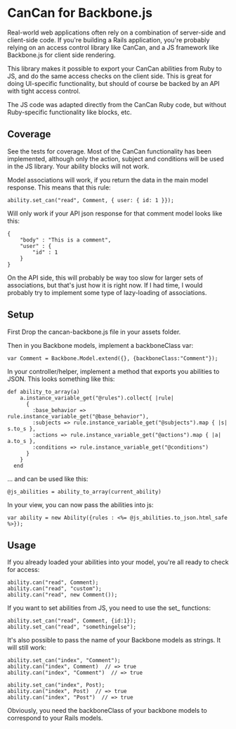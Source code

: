 CanCan for Backbone.js
======================

Real-world web applications often rely on a combination of server-side and client-side code. If you're building a Rails application, you're probably relying on an access control library like CanCan, and a JS framework like Backbone.js for client side rendering.

This library makes it possible to export your CanCan abilities from Ruby to JS, and do the same access checks on the client side. This is great for doing UI-specific functionality, but should of course be backed by an API with tight access control.

The JS code was adapted directly from the CanCan Ruby code, but without Ruby-specific functionality like blocks, etc.


Coverage
--------

See the tests for coverage. Most of the CanCan functionality has been implemented, although only the action, subject and conditions will be used in the JS library. Your ability blocks will not work.

Model associations will work, if you return the data in the main model response. This means that this rule:

```
ability.set_can("read", Comment, { user: { id: 1 }});
```

Will only work if your API json response for that comment model looks like this:

```
{
	"body" : "This is a comment",
	"user" : {
		"id" : 1
	}
}
```

On the API side, this will probably be way too slow for larger sets of associations, but that's just how it is right now. If I had time, I would probably try to implement some type of lazy-loading of associations.


Setup
-----

First Drop the cancan-backbone.js file in your assets folder.

Then in you Backbone models, implement a backboneClass var:

```
var Comment = Backbone.Model.extend({}, {backboneClass:"Comment"});
```

In your controller/helper, implement a method that exports you abilities to JSON. This looks something like this:

```
def ability_to_array(a)
  	a.instance_variable_get("@rules").collect{ |rule| 
      { 
      	:base_behavior => rule.instance_variable_get("@base_behavior"),
        :subjects => rule.instance_variable_get("@subjects").map { |s| s.to_s }, 
        :actions => rule.instance_variable_get("@actions").map { |a| a.to_s },
        :conditions => rule.instance_variable_get("@conditions")
      }
    }
  end
```

... and can be used like this:

```
@js_abilities = ability_to_array(current_ability)
```

In your view, you can now pass the abilities into js:

```
var ability = new Ability({rules : <%= @js_abilities.to_json.html_safe %>});
````

Usage
------------

If you already loaded your abilities into your model, you're all ready to check for access:

```
ability.can("read", Comment);
ability.can("read", "custom");
ability.can("read", new Comment());
```

If you want to set abilities from JS, you need to use the set_ functions:

```
ability.set_can("read", Comment, {id:1});
ability.set_can("read", "somethingelse");
```

It's also possible to pass the name of your Backbone models as strings. It will still work:

```
ability.set_can("index", "Comment");
ability.can("index", Comment)  // => true
ability.can("index", "Comment")  // => true

ability.set_can("index", Post);
ability.can("index", Post)  // => true
ability.can("index", "Post")  // => true
```

Obviously, you need the backboneClass of your backbone models to correspond to your Rails models.
